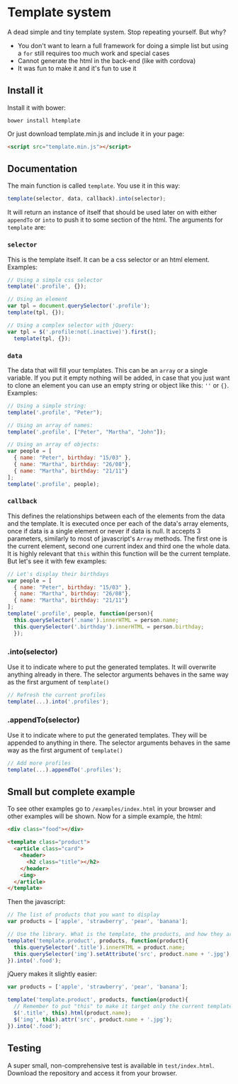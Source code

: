 # Template system

A dead simple and tiny template system. Stop repeating yourself. But why?

- You don't want to learn a full framework for doing a simple list but using a `for` still requires too much work and special cases
- Cannot generate the html in the back-end (like with cordova)
- It was fun to make it and it's fun to use it


## Install it

Install it with bower:

    bower install htemplate

Or just download template.min.js and include it in your page:

```html
<script src="template.min.js"></script>
```


## Documentation

The main function is called `template`. You use it in this way:

```js
template(selector, data, callback).into(selector);
```

It will return an instance of itself that should be used later on with either `appendTo` or `into` to push it to some section of the html. The arguments for `template` are:

### `selector`

This is the template itself. It can be a css selector or an html element. Examples:

```js
// Using a simple css selector
template('.profile', {});

// Using an element
var tpl = document.querySelector('.profile');
template(tpl, {});

// Using a complex selector with jQuery:
var tpl = $('.profile:not(.inactive)').first();
  template(tpl, {});
```

### `data`

The data that will fill your templates. This can be an `array` or a single variable. If you put it empty nothing will be added, in case that you just want to clone an element you can use an empty string or object like this: `''` or `{}`. Examples:

```js
// Using a simple string:
template('.profile', "Peter");

// Using an array of names:
template('.profile', ["Peter", "Martha", "John"]);

// Using an array of objects:
var people = [
  { name: "Peter", birthday: "15/03" },
  { name: "Martha", birthday: "26/08"},
  { name: "Martha", birthday: "21/11"}
];
template('.profile', people);
```

### `callback`

This defines the relationships between each of the elements from the data and the template. It is executed once per each of the data's array elements, once if data is a single element or never if data is null. It accepts 3 parameters, similarly to most of javascript's `Array` methods. The first one is the current element, second one current index and third one the whole data. It is highly relevant that `this` within this function will be the current template. But let's see it with few examples:

```js
// Let's display their birthdays
var people = [
  { name: "Peter", birthday: "15/03" },
  { name: "Martha", birthday: "26/08"},
  { name: "Martha", birthday: "21/11"}
];
template('.profile', people, function(person){
  this.querySelector('.name').innerHTML = person.name;
  this.querySelector('.birthday').innerHTML = person.birthday;
  });
```


### .into(selector)

Use it to indicate where to put the generated templates. It will overwrite anything already in there. The selector arguments behaves in the same way as the first argument of `template()`

```js
// Refresh the current profiles
template(...).into('.profiles');
```

### .appendTo(selector)

Use it to indicate where to put the generated templates. They will be appended to anything in there. The selector arguments behaves in the same way as the first argument of `template()`

```js
// Add more profiles
template(...).appendTo('.profiles');
```


## Small but complete example

To see other examples go to `/examples/index.html` in your browser and other examples will be shown. Now for a simple example, the html:

```html
<div class="food"></div>

<template class="product">
  <article class="card">
    <header>
      <h2 class="title"></h2>
    </header>
    <img>
  </article>
</template>
```

Then the javascript:

```js
// The list of products that you want to display
var products = ['apple', 'strawberry', 'pear', 'banana'];

// Use the library. What is the template, the products, and how they are related
template('template.product', products, function(product){
  this.querySelector('.title').innerHTML = product.name;
  this.querySelector('img').setAttribute('src', product.name + '.jpg');
}).into('.food');
```

jQuery makes it slightly easier:

```js
var products = ['apple', 'strawberry', 'pear', 'banana'];

template('template.product', products, function(product){
  // Remember to put "this" to make it target only the current template
  $('.title', this).html(product.name);
  $('img', this).attr('src', product.name + '.jpg');
}).into('.food');
```


## Testing

A super small, non-comprehensive test is available in `test/index.html`. Download the repository and access it from your browser.
